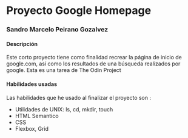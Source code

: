 # Proyecto Google Homepage
### Sandro Marcelo Peirano Gozalvez

#### Descripción

Este corto proyecto tiene como finalidad recrear la página de inicio de google.com, así como los resultados de una búsqueda realizados por google.
Esta es una tarea de The Odin Project

#### Habilidades usadas

Las habilidades que he usado al finalizar el proyecto son :

* Utilidades de UNIX: ls, cd, mkdir, touch
* HTML Semantico
* CSS
* Flexbox, Grid
